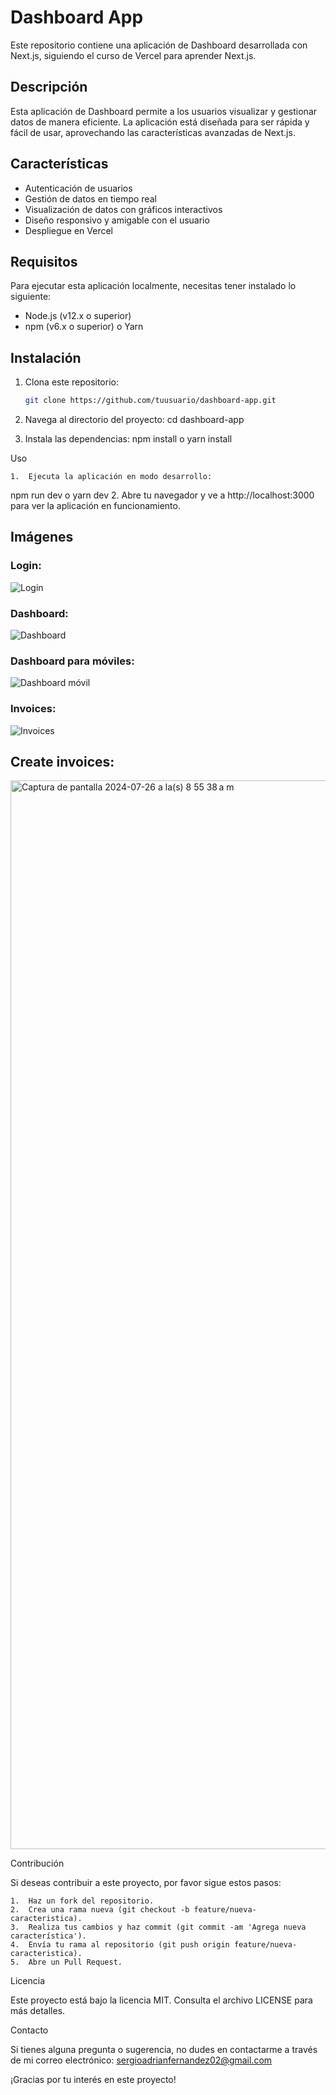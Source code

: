 # Dashboard App

Este repositorio contiene una aplicación de Dashboard desarrollada con Next.js, siguiendo el curso de Vercel para aprender Next.js.

## Descripción

Esta aplicación de Dashboard permite a los usuarios visualizar y gestionar datos de manera eficiente. La aplicación está diseñada para ser rápida y fácil de usar, aprovechando las características avanzadas de Next.js.

## Características

- Autenticación de usuarios
- Gestión de datos en tiempo real
- Visualización de datos con gráficos interactivos
- Diseño responsivo y amigable con el usuario
- Despliegue en Vercel

## Requisitos

Para ejecutar esta aplicación localmente, necesitas tener instalado lo siguiente:

- Node.js (v12.x o superior)
- npm (v6.x o superior) o Yarn

## Instalación

1. Clona este repositorio:

   ```bash
   git clone https://github.com/tuusuario/dashboard-app.git
   ```
2.	Navega al directorio del proyecto:
  	cd dashboard-app

3.	Instala las dependencias:
  	npm install
  	o
  	yarn install

Uso

	1.	Ejecuta la aplicación en modo desarrollo:
   npm run dev
   o
   yarn dev
  2.	Abre tu navegador y ve a http://localhost:3000 para ver la aplicación en funcionamiento.


## Imágenes

### Login:
![Login](https://github.com/user-attachments/assets/ddf77f33-9fac-4a1a-82eb-89a5f1e4220f)

### Dashboard:
![Dashboard](https://github.com/user-attachments/assets/02bb62ea-78b2-4d48-a7ec-3e4c64bd7586)

### Dashboard para móviles:
![Dashboard móvil](https://github.com/user-attachments/assets/612e3e1e-6798-4b9a-a968-27855806fb32)

### Invoices:
![Invoices](https://github.com/user-attachments/assets/3a3aca18-1856-4bbc-8ea1-22f32634de4d)

## Create invoices:
<img width="1710" alt="Captura de pantalla 2024-07-26 a la(s) 8 55 38 a m" src="https://github.com/user-attachments/assets/1ab03687-4958-4c12-ba9c-999a138a55b2">

Contribución

Si deseas contribuir a este proyecto, por favor sigue estos pasos:

	1.	Haz un fork del repositorio.
	2.	Crea una rama nueva (git checkout -b feature/nueva-caracteristica).
	3.	Realiza tus cambios y haz commit (git commit -am 'Agrega nueva característica').
	4.	Envía tu rama al repositorio (git push origin feature/nueva-caracteristica).
	5.	Abre un Pull Request.

Licencia

Este proyecto está bajo la licencia MIT. Consulta el archivo LICENSE para más detalles.

Contacto

Si tienes alguna pregunta o sugerencia, no dudes en contactarme a través de mi correo electrónico: sergioadrianfernandez02@gmail.com

¡Gracias por tu interés en este proyecto!
